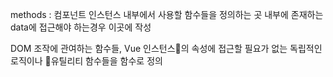 
methods : 컴포넌트 인스턴스 내부에서 사용할 함수들을 정의하는 곳
내부에 존재하는 data에 접근해야 하는경우 이곳에 작성

DOM 조작에 관여하는 함수들, Vue 인스턴스의 속성에 접근할 필요가 없는 독립적인 로직이나 유틸리티 함수들을 함수로 정의
